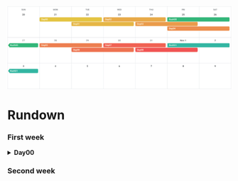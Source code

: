 
![calendar](./calendar.png)

# Rundown
### First week
<details><summary><b>Day00</b></summary>

| exercise | concept |
| -------: | :------ |
| ex00 | write a super-simple program in C++
| ex01 |
| ex02 |
</details>

### Second week
